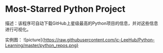 # Most-Starred Python Project
描述：该程序可自动下载GitHub上星级最高的Python项目的信息，并对这些信息进行可视化。

实例图：
![picture]{https://raw.githubusercontent.com/jc-LeeHub/Python-Learning/master/python_repos.png}

